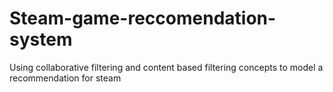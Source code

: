 # Steam-game-reccomendation-system
Using collaborative filtering and content based filtering concepts to model a recommendation for steam 
